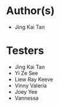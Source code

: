 # Author(s)
* Jing Kai Tan

# Testers
* Jing Kai Tan
* Yi Ze See
* Liew Ray Keeve
* Vinny Valeria
* Joey Yee
* Vannessa
